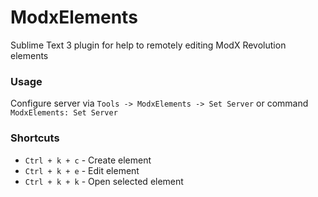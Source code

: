 # ModxElements

Sublime Text 3 plugin for help to remotely editing ModX Revolution elements

### Usage

Configure server via `Tools -> ModxElements -> Set Server` or command `ModxElements: Set Server`

### Shortcuts

* `Ctrl + k + c` - Create element
* `Ctrl + k + e` - Edit element
* `Ctrl + k + k` - Open selected element
